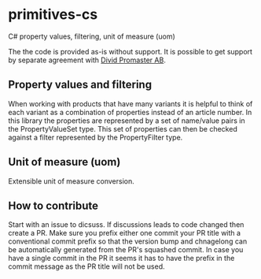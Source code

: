 # primitives-cs

C# property values, filtering, unit of measure (uom)

The the code is provided as-is without support. It is possible to get support by separate agreement with [Divid Promaster AB](https://promaster.se).

## Property values and filtering

When working with products that have many variants it is helpful to think of each variant as a combination of properties instead of an article number. In this library the properties are represented by a set of name/value pairs in the PropertyValueSet type. This set of properties can then be checked against a filter represented by the PropertyFilter type.

## Unit of measure (uom)

Extensible unit of measure conversion.

## How to contribute

Start with an issue to dicsuss. If discussions leads to code changed then create a PR. Make sure you prefix either one commit your PR title with a conventional commit prefix so that the version bump and chnagelong can be automatically generated from the PR's squashed commit. In case you have a single commit in the PR it seems it has to have the prefix in the commit message as the PR title will not be used.
